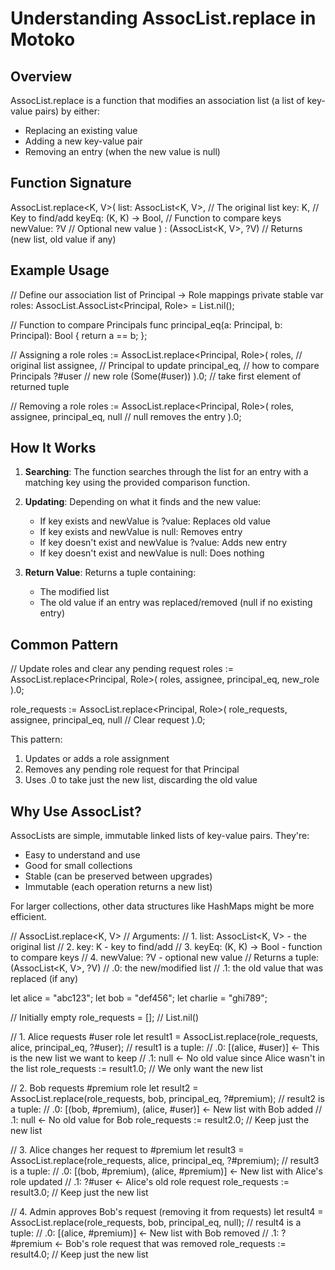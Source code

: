# Understanding AssocList.replace in Motoko

## Overview

AssocList.replace is a function that modifies an association list (a list of key-value pairs) by either:

- Replacing an existing value
- Adding a new key-value pair
- Removing an entry (when the new value is null)

## Function Signature

AssocList.replace<K, V>(
list: AssocList<K, V>, // The original list
key: K, // Key to find/add
keyEq: (K, K) -> Bool, // Function to compare keys
newValue: ?V // Optional new value
) : (AssocList<K, V>, ?V) // Returns (new list, old value if any)

## Example Usage

// Define our association list of Principal -> Role mappings
private stable var roles: AssocList.AssocList<Principal, Role> = List.nil();

// Function to compare Principals
func principal_eq(a: Principal, b: Principal): Bool {
return a == b;
};

// Assigning a role
roles := AssocList.replace<Principal, Role>(
roles, // original list
assignee, // Principal to update
principal_eq, // how to compare Principals
?#user // new role (Some(#user))
).0; // take first element of returned tuple

// Removing a role
roles := AssocList.replace<Principal, Role>(
roles,
assignee,
principal_eq,
null // null removes the entry
).0;

## How It Works

1. **Searching**: The function searches through the list for an entry with a matching key using the provided comparison function.

2. **Updating**: Depending on what it finds and the new value:

   - If key exists and newValue is ?value: Replaces old value
   - If key exists and newValue is null: Removes entry
   - If key doesn't exist and newValue is ?value: Adds new entry
   - If key doesn't exist and newValue is null: Does nothing

3. **Return Value**: Returns a tuple containing:
   - The modified list
   - The old value if an entry was replaced/removed (null if no existing entry)

## Common Pattern

// Update roles and clear any pending request
roles := AssocList.replace<Principal, Role>(
roles, assignee, principal_eq, new_role
).0;

role_requests := AssocList.replace<Principal, Role>(
role_requests, assignee, principal_eq, null // Clear request
).0;

This pattern:

1. Updates or adds a role assignment
2. Removes any pending role request for that Principal
3. Uses .0 to take just the new list, discarding the old value

## Why Use AssocList?

AssocLists are simple, immutable linked lists of key-value pairs. They're:

- Easy to understand and use
- Good for small collections
- Stable (can be preserved between upgrades)
- Immutable (each operation returns a new list)

For larger collections, other data structures like HashMaps might be more efficient.

// AssocList.replace<K, V>
// Arguments:
// 1. list: AssocList<K, V> - the original list
// 2. key: K - key to find/add
// 3. keyEq: (K, K) -> Bool - function to compare keys
// 4. newValue: ?V - optional new value
// Returns a tuple: (AssocList<K, V>, ?V)
// .0: the new/modified list
// .1: the old value that was replaced (if any)

let alice = "abc123";
let bob = "def456";
let charlie = "ghi789";

// Initially empty
role_requests = []; // List.nil()

// 1. Alice requests #user role
let result1 = AssocList.replace(role_requests, alice, principal_eq, ?#user);
// result1 is a tuple:
// .0: [(alice, #user)] <- This is the new list we want to keep
// .1: null <- No old value since Alice wasn't in the list
role_requests := result1.0; // We only want the new list

// 2. Bob requests #premium role
let result2 = AssocList.replace(role_requests, bob, principal_eq, ?#premium);
// result2 is a tuple:
// .0: [(bob, #premium), (alice, #user)] <- New list with Bob added
// .1: null <- No old value for Bob
role_requests := result2.0; // Keep just the new list

// 3. Alice changes her request to #premium
let result3 = AssocList.replace(role_requests, alice, principal_eq, ?#premium);
// result3 is a tuple:
// .0: [(bob, #premium), (alice, #premium)] <- New list with Alice's role updated
// .1: ?#user <- Alice's old role request
role_requests := result3.0; // Keep just the new list

// 4. Admin approves Bob's request (removing it from requests)
let result4 = AssocList.replace(role_requests, bob, principal_eq, null);
// result4 is a tuple:
// .0: [(alice, #premium)] <- New list with Bob removed
// .1: ?#premium <- Bob's role request that was removed
role_requests := result4.0; // Keep just the new list

